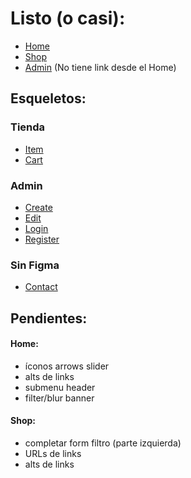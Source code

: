# Listo (o casi):

-   [Home](https://hhuzanh.github.io/funkoshop/)
-   [Shop](https://hhuzanh.github.io/funkoshop/shop.html)
-   [Admin](https://hhuzanh.github.io/funkoshop/shop.html) (No tiene link desde el Home)

## Esqueletos:

### Tienda

-   [Item](https://hhuzanh.github.io/funkoshop/item.html)
-   [Cart](https://hhuzanh.github.io/funkoshop/cart.html)

### Admin

-   [Create](https://hhuzanh.github.io/funkoshop/create.html)
-   [Edit](https://hhuzanh.github.io/funkoshop/edit.html)
-   [Login](https://hhuzanh.github.io/funkoshop/login.html)
-   [Register](https://hhuzanh.github.io/funkoshop/register.html)

### Sin Figma

-   [Contact](https://hhuzanh.github.io/funkoshop/contact.html)

## Pendientes:

#### Home:

-   íconos arrows slider
-   alts de links
-   submenu header
-   filter/blur banner

#### Shop:

-   completar form filtro (parte izquierda)
-   URLs de links
-   alts de links
